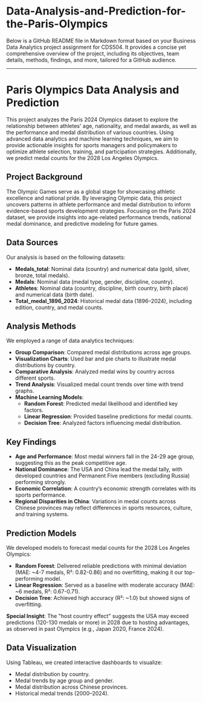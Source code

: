 # Data-Analysis-and-Prediction-for-the-Paris-Olympics
Below is a GitHub README file in Markdown format based on your Business Data Analytics project assignment for CDS504. It provides a concise yet comprehensive overview of the project, including its objectives, team details, methods, findings, and more, tailored for a GitHub audience.

---

# Paris Olympics Data Analysis and Prediction

This project analyzes the Paris 2024 Olympics dataset to explore the relationship between athletes' age, nationality, and medal awards, as well as the performance and medal distribution of various countries. Using advanced data analytics and machine learning techniques, we aim to provide actionable insights for sports managers and policymakers to optimize athlete selection, training, and participation strategies. Additionally, we predict medal counts for the 2028 Los Angeles Olympics.

## Project Background

The Olympic Games serve as a global stage for showcasing athletic excellence and national pride. By leveraging Olympic data, this project uncovers patterns in athlete performance and medal distribution to inform evidence-based sports development strategies. Focusing on the Paris 2024 dataset, we provide insights into age-related performance trends, national medal dominance, and predictive modeling for future games.

## Data Sources

Our analysis is based on the following datasets:

- **Medals_total**: Nominal data (country) and numerical data (gold, silver, bronze, total medals).
- **Medals**: Nominal data (medal type, gender, discipline, country).
- **Athletes**: Nominal data (country, discipline, birth country, birth place) and numerical data (birth date).
- **Total_medal_1896_2024**: Historical medal data (1896–2024), including edition, country, and medal counts.

## Analysis Methods

We employed a range of data analytics techniques:

- **Group Comparison**: Compared medal distributions across age groups.
- **Visualization Charts**: Used bar and pie charts to illustrate medal distributions by country.
- **Comparative Analysis**: Analyzed medal wins by country across different sports.
- **Trend Analysis**: Visualized medal count trends over time with trend graphs.
- **Machine Learning Models**:
  - **Random Forest**: Predicted medal likelihood and identified key factors.
  - **Linear Regression**: Provided baseline predictions for medal counts.
  - **Decision Tree**: Analyzed factors influencing medal distribution.

## Key Findings

- **Age and Performance**: Most medal winners fall in the 24-29 age group, suggesting this as the peak competitive age.
- **National Dominance**: The USA and China lead the medal tally, with developed countries and Permanent Five members (excluding Russia) performing strongly.
- **Economic Correlation**: A country’s economic strength correlates with its sports performance.
- **Regional Disparities in China**: Variations in medal counts across Chinese provinces may reflect differences in sports resources, culture, and training systems.

## Prediction Models

We developed models to forecast medal counts for the 2028 Los Angeles Olympics:

- **Random Forest**: Delivered reliable predictions with minimal deviation (MAE: ~4-7 medals, R²: 0.82-0.86) and no overfitting, making it our top-performing model.
- **Linear Regression**: Served as a baseline with moderate accuracy (MAE: ~6 medals, R²: 0.67-0.71).
- **Decision Tree**: Achieved high accuracy (R²: ~1.0) but showed signs of overfitting.

**Special Insight**: The "host country effect" suggests the USA may exceed predictions (120-130 medals or more) in 2028 due to hosting advantages, as observed in past Olympics (e.g., Japan 2020, France 2024).

## Data Visualization

Using Tableau, we created interactive dashboards to visualize:

- Medal distribution by country.
- Medal trends by age group and gender.
- Medal distribution across Chinese provinces.
- Historical medal trends (2000–2024).
